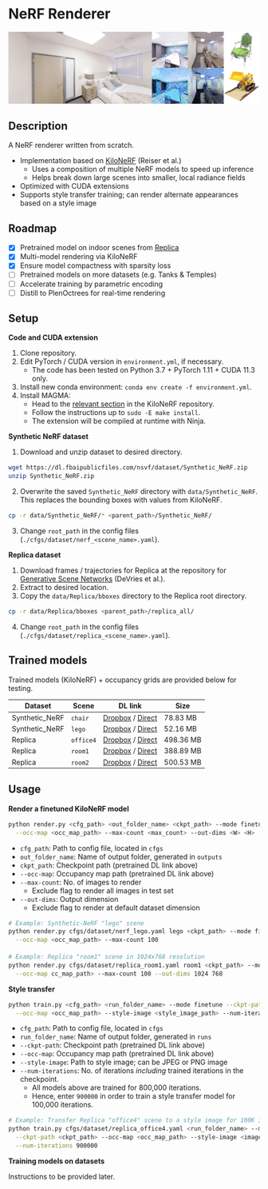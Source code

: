 # NeRF Renderer

![](images/cover.jpg)


## Description

A NeRF renderer written from scratch.
- Implementation based on [KiloNeRF](https://github.com/creiser/kilonerf) (Reiser et al.)
  - Uses a composition of multiple NeRF models to speed up inference
  - Helps break down large scenes into smaller, local radiance fields
- Optimized with CUDA extensions
- Supports style transfer training; can render alternate appearances based on a style image

## Roadmap

- [x] Pretrained model on indoor scenes from [Replica](https://github.com/facebookresearch/Replica-Dataset)
- [x] Multi-model rendering via KiloNeRF
- [x] Ensure model compactness with sparsity loss
- [ ] Pretrained models on more datasets (e.g. Tanks & Temples)
- [ ] Accelerate training by parametric encoding
- [ ] Distill to PlenOctrees for real-time rendering

## Setup

**Code and CUDA extension**

1. Clone repository.
2. Edit PyTorch / CUDA version in `environment.yml`, if necessary.
   - The code has been tested on Python 3.7 + PyTorch 1.11 + CUDA 11.3 only.
3. Install new conda environment: `conda env create -f environment.yml`.
4. Install MAGMA:
   - Head to the [relevant section](https://github.com/creiser/kilonerf#option-b-build-cuda-extension-yourself) in the KiloNeRF repository.
   - Follow the instructions up to `sudo -E make install`.
   - The extension will be compiled at runtime with Ninja.

**Synthetic NeRF dataset**

1. Download and unzip dataset to desired directory.

```bash
wget https://dl.fbaipublicfiles.com/nsvf/dataset/Synthetic_NeRF.zip
unzip Synthetic_NeRF.zip
```

2. Overwrite the saved `Synthetic_NeRF` directory with `data/Synthetic_NeRF`. This replaces the bounding boxes with values from KiloNeRF.

```bash
cp -r data/Synthetic_NeRF/* <parent_path>/Synthetic_NeRF/
```

3. Change `root_path` in the config files (`./cfgs/dataset/nerf_<scene_name>.yaml`).

**Replica dataset**

1. Download frames / trajectories for Replica at the repository for [Generative Scene Networks](https://github.com/apple/ml-gsn#datasets) (DeVries et al.).
2. Extract to desired location.
3. Copy the `data/Replica/bboxes` directory to the Replica root directory.

```bash
cp -r data/Replica/bboxes <parent_path>/replica_all/
```

4. Change `root_path` in the config files (`./cfgs/dataset/replica_<scene_name>.yaml`).

## Trained models

Trained models (KiloNeRF) + occupancy grids are provided below for testing.

|Dataset|Scene|DL link|Size|
|---|---|---|---|
|Synthetic_NeRF|`chair`|[Dropbox](https://www.dropbox.com/s/ye6joiw5n55wdqb/nerf_chair.tar.gz?dl=0) / [Direct](https://dl.dropboxusercontent.com/s/ye6joiw5n55wdqb/nerf_chair.tar.gz)|78.83 MB|
|Synthetic_NeRF|`lego`|[Dropbox](https://www.dropbox.com/s/twkcv2sfge2c8y4/nerf_lego.tar.gz?dl=0) / [Direct](https://dl.dropboxusercontent.com/s/twkcv2sfge2c8y4/nerf_lego.tar.gz)|52.16 MB|
|Replica|`office4`|[Dropbox](https://www.dropbox.com/s/7817p9eg8u2v2y0/replica_office4.tar.gz?dl=0) / [Direct](https://dl.dropboxusercontent.com/s/7817p9eg8u2v2y0/replica_office4.tar.gz)|498.36 MB|
|Replica|`room1`|[Dropbox](https://www.dropbox.com/s/2lj420du7voqzlp/replica_room1.tar.gz?dl=0) / [Direct](https://dl.dropboxusercontent.com/s/2lj420du7voqzlp/replica_room1.tar.gz)|388.89 MB|
|Replica|`room2`|[Dropbox](https://www.dropbox.com/s/ye6joiw5n55wdqb/nerf_chair.tar.gz?dl=0) / [Direct](https://dl.dropboxusercontent.com/s/ye6joiw5n55wdqb/nerf_chair.tar.gz)|500.53 MB|

## Usage

**Render a finetuned KiloNeRF model**

```bash
python render.py <cfg_path> <out_folder_name> <ckpt_path> --mode finetune \
  --occ-map <occ_map_path> --max-count <max_count> --out-dims <W> <H>
```

- `cfg_path`: Path to config file, located in `cfgs`
- `out_folder_name`: Name of output folder, generated in `outputs`
- `ckpt_path`: Checkpoint path (pretrained DL link above)
- `--occ-map`: Occupancy map path (pretrained DL link above)
- `--max-count`: No. of images to render
  - Exclude flag to render all images in test set
- `--out-dims`: Output dimension
  - Exclude flag to render at default dataset dimension

```bash
# Example: Synthetic-NeRF "lego" scene
python render.py cfgs/dataset/nerf_lego.yaml lego <ckpt_path> --mode finetune \
  --occ-map <occ_map_path> --max-count 100

# Example: Replica "room1" scene in 1024x768 resolution
python render.py cfgs/dataset/replica_room1.yaml room1 <ckpt_path> --mode finetune \
  --occ-map cc_map_path> --max-count 100 --out-dims 1024 768
```

**Style transfer**

```bash
python train.py <cfg_path> <run_folder_name> --mode finetune --ckpt-path <ckpt_path> \
  --occ-map <occ_map_path> --style-image <style_image_path> --num-iterations <num_iter>
```

- `cfg_path`: Path to config file, located in `cfgs`
- `run_folder_name`: Name of output folder, generated in `runs`
- `--ckpt-path`: Checkpoint path (pretrained DL link above)
- `--occ-map`: Occupancy map path (pretrained DL link above)
- `--style-image`: Path to style image; can be JPEG or PNG image
- `--num-iterations`: No. of iterations *including* trained iterations in the checkpoint.
  - All models above are trained for 800,000 iterations.
  - Hence, enter `900000` in order to train a style transfer model for 100,000 iterations.

```bash
# Example: Transfer Replica "office4" scene to a style image for 100K iterations
python train.py cfgs/dataset/replica_office4.yaml <run_folder_name> --mode finetune \
  --ckpt-path <ckpt_path> --occ-map <occ_map_path> --style-image <image_path> \
  --num-iterations 900000
```

**Training models on datasets**

Instructions to be provided later.
